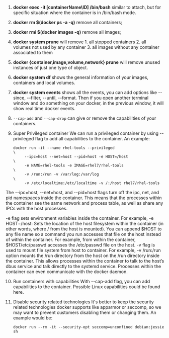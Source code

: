 1. **docker exec -it [containerName\ID] /bin/bash** similar to attach, but for specific situation where the container is in /bin/bash mode.

2. **docker rm $(docker ps -a -q)** remove all containers;  

3. **docker rmi $(docker images -q)** remove all images;  

4. **docker system prune** will remove 1. all stopped containers 2. all volumes not used by any container 3. all images without any container associated to them

5. **docker {container,image,volume,network} prune** will remove unused instances of just one type of object.

6. **docker system df** shows the general information of your images, containers and local volumes.

7. **docker system events** shows all the events, you can add options like --since, --filter, --until, --format. Then if you open another terminal window and do something on your docker, in the previous window, it will show real time docker events.

8. `--cap-add` and `--cap-drop` can give or remove the capabilities of your containers.  

9. Super Privileged container
We can run a privileged container by using --privileged flag to add all capabilities to the container. An example:   
    
    
       docker run -it --name rhel-tools --privileged                      \
            --ipc=host --net=host --pid=host -e HOST=/host                \
            -e NAME=rhel-tools -e IMAGE=rhel7/rhel-tools                  \
            -v /run:/run -v /var/log:/var/log                             \
            -v /etc/localtime:/etc/localtime -v /:/host rhel7/rhel-tools
 
The --ipc=host, --net=host, and --pid=host flags turn off the ipc, net, and pid namespaces inside the container. This means that the processes within the container see the same network and process table, as well as share any IPCs with the host processes.
 
-e flag sets environment variables inside the container. For example, -e HOST=/host: Sets the location of the host filesystem within the container (in other words, where / from the host is mounted). You can append $HOST to any file name so a command you run accesses that file on the host instead of within the container. For example, from within the container, $HOST/etc/passwd accesses the /etc/passwd file on the host.
-v flag is used to mount file system from host to container. For example, -v /run:/run option mounts the /run directory from the host on the /run directory inside the container. This allows processes within the container to talk to the host’s dbus service and talk directly to the systemd service. Processes within the container can even communicate with the docker daemon.

10. Run containers with capabilities
With --cap-add flag, you can add capabilities to the container. Possible Linux capabilities could be found here.  

11. Disable security related technologies
It's better to keep the security related technologies docker supports like apparmor or seccomp, so we may want to prevent customers disabling them or changing them. An example would be:

        docker run --rm -it --security-opt seccomp=unconfined debian:jessie sh
